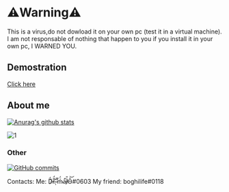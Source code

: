 # ⚠️Warning⚠️
This is a virus,do not dowload it on your own pc (test it in a virtual machine).
I am not responsable of nothing that happen to you if you install it in your own pc, I WARNED YOU.

## Demostration
[Click here](https://youtu.be/wR2WdU8xtRQ)

## About me

[![Anurag's github stats](https://github-readme-stats.vercel.app/api?username=TRM-CREATOR&theme=blue-green)](https://github.com/anuraghazra/github-readme-stats)

![1](https://github-readme-stats.vercel.app/api/top-langs/?username=TRM-CREATOR&theme=blue-green)

### Other

[![GitHub commits](https://img.shields.io/github/commits-since/TRM-CREATOR/StrapDown.js/v1.0.0.svg)](https://GitHub.com/TRM-CREATOR/StrapDown.js/commit/)


Contacts:
Me: D̷͊̈́r̶͌̈́.̵̩̌ ̷̛̿ḿ̴̈́a̶̓̚l̸̇̎Ô̴͝#0603
My friend: boghilife#0118
